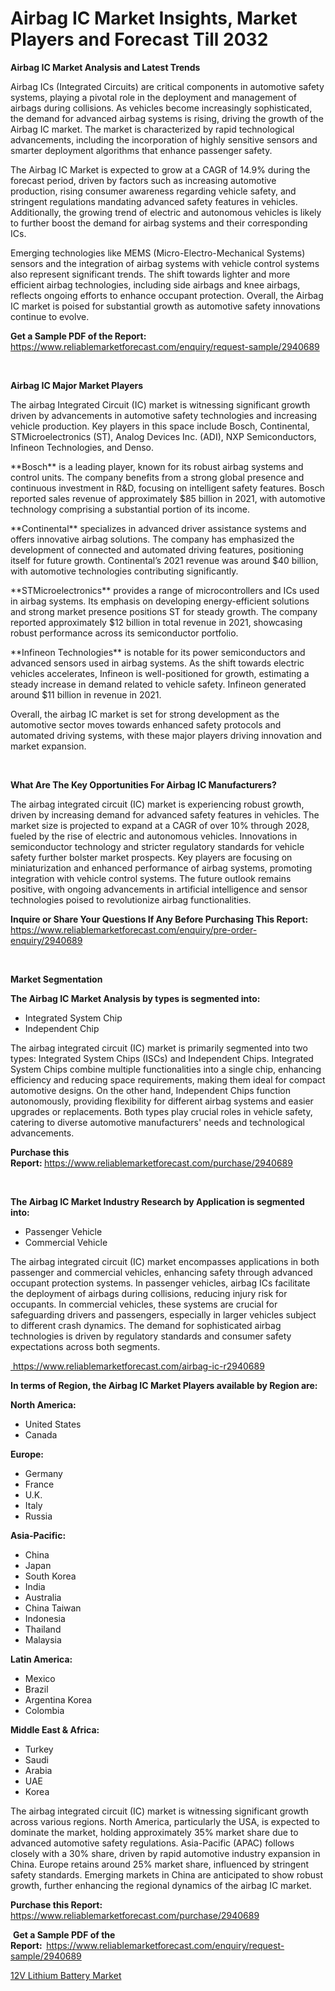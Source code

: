 <p><h1>Airbag IC Market Insights, Market Players and Forecast Till 2032</h1></p><p><strong>Airbag IC Market Analysis and Latest Trends</strong></p>
<p><p>Airbag ICs (Integrated Circuits) are critical components in automotive safety systems, playing a pivotal role in the deployment and management of airbags during collisions. As vehicles become increasingly sophisticated, the demand for advanced airbag systems is rising, driving the growth of the Airbag IC market. The market is characterized by rapid technological advancements, including the incorporation of highly sensitive sensors and smarter deployment algorithms that enhance passenger safety.</p><p>The Airbag IC Market is expected to grow at a CAGR of 14.9% during the forecast period, driven by factors such as increasing automotive production, rising consumer awareness regarding vehicle safety, and stringent regulations mandating advanced safety features in vehicles. Additionally, the growing trend of electric and autonomous vehicles is likely to further boost the demand for airbag systems and their corresponding ICs.</p><p>Emerging technologies like MEMS (Micro-Electro-Mechanical Systems) sensors and the integration of airbag systems with vehicle control systems also represent significant trends. The shift towards lighter and more efficient airbag technologies, including side airbags and knee airbags, reflects ongoing efforts to enhance occupant protection. Overall, the Airbag IC market is poised for substantial growth as automotive safety innovations continue to evolve.</p></p>
<p><strong>Get a Sample PDF of the Report:&nbsp;</strong> <a href="https://www.reliablemarketforecast.com/enquiry/request-sample/2940689?utm_campaign=2284&utm_medium=2&utm_source=Github&utm_content=ia&utm_term=15032025&utm_id=airbag-ic">https://www.reliablemarketforecast.com/enquiry/request-sample/2940689</a></p>
<p>&nbsp;</p>
<p><strong>Airbag IC Major Market Players</strong></p>
<p><p>The airbag Integrated Circuit (IC) market is witnessing significant growth driven by advancements in automotive safety technologies and increasing vehicle production. Key players in this space include Bosch, Continental, STMicroelectronics (ST), Analog Devices Inc. (ADI), NXP Semiconductors, Infineon Technologies, and Denso.</p><p>**Bosch** is a leading player, known for its robust airbag systems and control units. The company benefits from a strong global presence and continuous investment in R&D, focusing on intelligent safety features. Bosch reported sales revenue of approximately $85 billion in 2021, with automotive technology comprising a substantial portion of its income.</p><p>**Continental** specializes in advanced driver assistance systems and offers innovative airbag solutions. The company has emphasized the development of connected and automated driving features, positioning itself for future growth. Continental’s 2021 revenue was around $40 billion, with automotive technologies contributing significantly.</p><p>**STMicroelectronics** provides a range of microcontrollers and ICs used in airbag systems. Its emphasis on developing energy-efficient solutions and strong market presence positions ST for steady growth. The company reported approximately $12 billion in total revenue in 2021, showcasing robust performance across its semiconductor portfolio.</p><p>**Infineon Technologies** is notable for its power semiconductors and advanced sensors used in airbag systems. As the shift towards electric vehicles accelerates, Infineon is well-positioned for growth, estimating a steady increase in demand related to vehicle safety. Infineon generated around $11 billion in revenue in 2021.</p><p>Overall, the airbag IC market is set for strong development as the automotive sector moves towards enhanced safety protocols and automated driving systems, with these major players driving innovation and market expansion.</p></p>
<p>&nbsp;</p>
<p><strong>What Are The Key Opportunities For Airbag IC Manufacturers?</strong></p>
<p><p>The airbag integrated circuit (IC) market is experiencing robust growth, driven by increasing demand for advanced safety features in vehicles. The market size is projected to expand at a CAGR of over 10% through 2028, fueled by the rise of electric and autonomous vehicles. Innovations in semiconductor technology and stricter regulatory standards for vehicle safety further bolster market prospects. Key players are focusing on miniaturization and enhanced performance of airbag systems, promoting integration with vehicle control systems. The future outlook remains positive, with ongoing advancements in artificial intelligence and sensor technologies poised to revolutionize airbag functionalities.</p></p>
<p><strong>Inquire or Share Your Questions If Any Before Purchasing This Report:</strong> <a href="https://www.reliablemarketforecast.com/enquiry/pre-order-enquiry/2940689?utm_campaign=2284&utm_medium=2&utm_source=Github&utm_content=ia&utm_term=15032025&utm_id=airbag-ic">https://www.reliablemarketforecast.com/enquiry/pre-order-enquiry/2940689</a></p>
<p>&nbsp;</p>
<p><strong>Market Segmentation</strong></p>
<p><strong>The Airbag IC Market Analysis by types is segmented into:</strong></p>
<p><ul><li>Integrated System Chip</li><li>Independent Chip</li></ul></p>
<p><p>The airbag integrated circuit (IC) market is primarily segmented into two types: Integrated System Chips (ISCs) and Independent Chips. Integrated System Chips combine multiple functionalities into a single chip, enhancing efficiency and reducing space requirements, making them ideal for compact automotive designs. On the other hand, Independent Chips function autonomously, providing flexibility for different airbag systems and easier upgrades or replacements. Both types play crucial roles in vehicle safety, catering to diverse automotive manufacturers' needs and technological advancements.</p></p>
<p><strong>Purchase this Report:&nbsp;</strong><a href="https://www.reliablemarketforecast.com/purchase/2940689?utm_campaign=2284&utm_medium=2&utm_source=Github&utm_content=ia&utm_term=15032025&utm_id=airbag-ic">https://www.reliablemarketforecast.com/purchase/2940689</a></p>
<p>&nbsp;</p>
<p><strong>The Airbag IC Market Industry Research by Application is segmented into:</strong></p>
<p><ul><li>Passenger Vehicle</li><li>Commercial Vehicle</li></ul></p>
<p><p>The airbag integrated circuit (IC) market encompasses applications in both passenger and commercial vehicles, enhancing safety through advanced occupant protection systems. In passenger vehicles, airbag ICs facilitate the deployment of airbags during collisions, reducing injury risk for occupants. In commercial vehicles, these systems are crucial for safeguarding drivers and passengers, especially in larger vehicles subject to different crash dynamics. The demand for sophisticated airbag technologies is driven by regulatory standards and consumer safety expectations across both segments.</p></p>
<p><a href="https://www.reliablemarketforecast.com/airbag-ic-r2940689?utm_campaign=2284&utm_medium=2&utm_source=Github&utm_content=ia&utm_term=15032025&utm_id=airbag-ic">&nbsp;https://www.reliablemarketforecast.com/airbag-ic-r2940689</a></p>
<p><strong>In terms of Region, the Airbag IC Market Players available by Region are:</strong></p>
<p>
    <p> <strong> North America: </strong>
        <ul>
            <li>United States</li>
            <li>Canada</li>
        </ul>
        </p> 
    <p> <strong> Europe: </strong>
        <ul>
            <li>Germany</li>
            <li>France</li>
            <li>U.K.</li>
            <li>Italy</li>
            <li>Russia</li>
        </ul>
        </p> 
    <p> <strong> Asia-Pacific: </strong>
        <ul>
            <li>China</li>
            <li>Japan</li>
            <li>South Korea</li>
            <li>India</li>
            <li>Australia</li>
            <li>China Taiwan</li>
            <li>Indonesia</li>
            <li>Thailand</li>
            <li>Malaysia</li>
        </ul>
        </p> 
    <p> <strong> Latin America: </strong>
        <ul>
            <li>Mexico</li>
            <li>Brazil</li>
            <li>Argentina Korea</li>
            <li>Colombia</li>
        </ul>
        </p> 
    <p> <strong> Middle East & Africa: </strong>
        <ul>
            <li>Turkey</li>
            <li>Saudi</li>
            <li>Arabia</li>
            <li>UAE</li>
            <li>Korea</li>
        </ul>
    </p>
    </p>
<p><p>The airbag integrated circuit (IC) market is witnessing significant growth across various regions. North America, particularly the USA, is expected to dominate the market, holding approximately 35% market share due to advanced automotive safety regulations. Asia-Pacific (APAC) follows closely with a 30% share, driven by rapid automotive industry expansion in China. Europe retains around 25% market share, influenced by stringent safety standards. Emerging markets in China are anticipated to show robust growth, further enhancing the regional dynamics of the airbag IC market.</p></p>
<p><strong>Purchase this Report: </strong><a href="https://www.reliablemarketforecast.com/purchase/2940689?utm_campaign=2284&utm_medium=2&utm_source=Github&utm_content=ia&utm_term=15032025&utm_id=airbag-ic">https://www.reliablemarketforecast.com/purchase/2940689</a></p>
<p>&nbsp;<strong>Get a Sample PDF of the Report:&nbsp;&nbsp;</strong><a href="https://www.reliablemarketforecast.com/enquiry/request-sample/2940689?utm_campaign=2284&utm_medium=2&utm_source=Github&utm_content=ia&utm_term=15032025&utm_id=airbag-ic">https://www.reliablemarketforecast.com/enquiry/request-sample/2940689</a></p>
<p><strong></strong></p>
<p><p><a href="https://github.com/SanjidaMahmud54/Market-Research-Report-List-1/blob/main/12v-lithium-battery-market.md?utm_campaign=2284&utm_medium=2&utm_source=Github&utm_content=ia&utm_term=15032025&utm_id=airbag-ic">12V Lithium Battery Market</a></p></p>